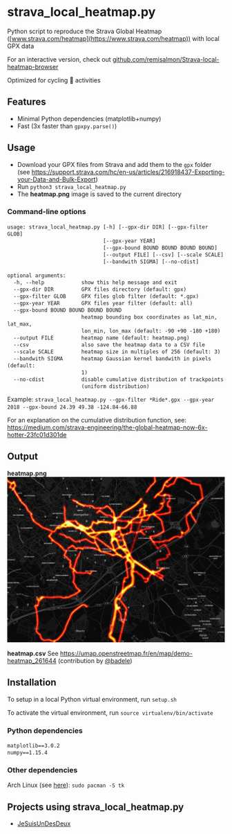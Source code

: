 # strava_local_heatmap.py

Python script to reproduce the Strava Global Heatmap ([www.strava.com/heatmap](https://www.strava.com/heatmap)) with local GPX data

For an interactive version, check out [github.com/remisalmon/Strava-local-heatmap-browser](https://github.com/remisalmon/Strava-local-heatmap-browser)

Optimized for cycling :bicyclist: activities

## Features

* Minimal Python dependencies (matplotlib+numpy)
* Fast (3x faster than `gpxpy.parse()`)

## Usage

* Download your GPX files from Strava and add them to the `gpx` folder
(see https://support.strava.com/hc/en-us/articles/216918437-Exporting-your-Data-and-Bulk-Export)
* Run `python3 strava_local_heatmap.py`
* The **heatmap.png** image is saved to the current directory

### Command-line options

```
usage: strava_local_heatmap.py [-h] [--gpx-dir DIR] [--gpx-filter GLOB]
                               [--gpx-year YEAR]
                               [--gpx-bound BOUND BOUND BOUND BOUND]
                               [--output FILE] [--csv] [--scale SCALE]
                               [--bandwith SIGMA] [--no-cdist]

optional arguments:
  -h, --help            show this help message and exit
  --gpx-dir DIR         GPX files directory (default: gpx)
  --gpx-filter GLOB     GPX files glob filter (default: *.gpx)
  --gpx-year YEAR       GPX files year filter (default: all)
  --gpx-bound BOUND BOUND BOUND BOUND
                        heatmap bounding box coordinates as lat_min, lat_max,
                        lon_min, lon_max (default: -90 +90 -180 +180)
  --output FILE         heatmap name (default: heatmap.png)
  --csv                 also save the heatmap data to a CSV file
  --scale SCALE         heatmap size in multiples of 256 (default: 3)
  --bandwith SIGMA      heatmap Gaussian kernel bandwith in pixels (default:
                        1)
  --no-cdist            disable cumulative distribution of trackpoints
                        (uniform distribution)
```

Example:
`strava_local_heatmap.py --gpx-filter *Ride*.gpx --gpx-year 2018 --gpx-bound 24.39 49.38 -124.84-66.88`

For an explanation on the cumulative distribution function, see:
https://medium.com/strava-engineering/the-global-heatmap-now-6x-hotter-23fc01d301de

## Output

**heatmap.png**
![heatmap_zoom.png](output_heatmap.png)

**heatmap.csv**
See https://umap.openstreetmap.fr/en/map/demo-heatmap_261644 (contribution by [@badele](https://github.com/badele))

## Installation

To setup in a local Python virtual environment, run `setup.sh`

To activate the virtual environment, run `source virtualenv/bin/activate`

### Python dependencies

```
matplotlib==3.0.2
numpy==1.15.4
```

### Other dependencies

Arch Linux (see [here](https://github.com/remisalmon/strava-local-heatmap/pull/3#issuecomment-443541311)): `sudo pacman -S tk`

## Projects using strava_local_heatmap.py

- [JeSuisUnDesDeux](https://gitlab.com/JeSuisUnDesDeux/jesuisundesdeux/tree/master/datas/traces)
